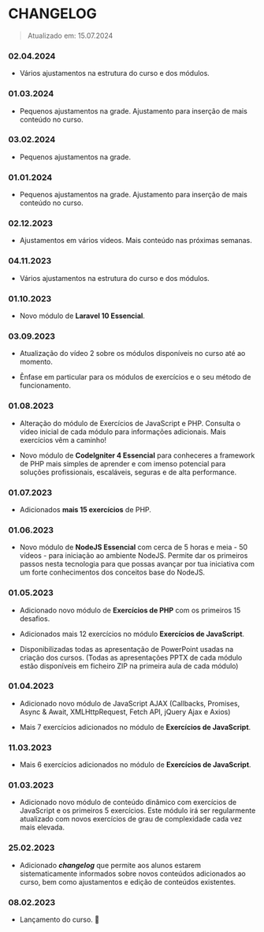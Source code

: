 # CHANGELOG

> Atualizado em: 15.07.2024

### 02.04.2024

-   Vários ajustamentos na estrutura do curso e dos módulos.

### 01.03.2024

-   Pequenos ajustamentos na grade. Ajustamento para inserção de mais conteúdo no curso.

### 03.02.2024

-   Pequenos ajustamentos na grade.

### 01.01.2024

-   Pequenos ajustamentos na grade. Ajustamento para inserção de mais conteúdo no curso.

### 02.12.2023

-   Ajustamentos em vários vídeos. Mais conteúdo nas próximas semanas.

### 04.11.2023

-   Vários ajustamentos na estrutura do curso e dos módulos.

### 01.10.2023

-   Novo módulo de **Laravel 10 Essencial**.

### 03.09.2023

-   Atualização do vídeo 2 sobre os módulos disponíveis no curso até ao momento.

-   Ênfase em particular para os módulos de exercícios e o seu método de funcionamento.

### 01.08.2023

-   Alteração do módulo de Exercícios de JavaScript e PHP. Consulta o vídeo inicial de cada módulo para informações adicionais. Mais exercícios vêm a caminho!

-   Novo módulo de **CodeIgniter 4 Essencial** para conheceres a framework de PHP mais simples de aprender e com imenso potencial para soluções profissionais, escaláveis, seguras e de alta performance.

### 01.07.2023

-   Adicionados **mais 15 exercícios** de PHP.

### 01.06.2023

-   Novo módulo de **NodeJS Essencial** com cerca de 5 horas e meia - 50 vídeos - para iniciação ao ambiente NodeJS. Permite dar os primeiros passos nesta tecnologia para que possas avançar por tua iniciativa com um forte conhecimentos dos conceitos base do NodeJS.

### 01.05.2023

-   Adicionado novo módulo de **Exercícios de PHP** com os primeiros 15 desafios.

-   Adicionados mais 12 exercícios no módulo **Exercícios de JavaScript**.

-   Disponibilizadas todas as apresentação de PowerPoint usadas na criação dos cursos. (Todas as apresentações PPTX de cada módulo estão disponíveis em ficheiro ZIP na primeira aula de cada módulo)

### 01.04.2023

-   Adicionado novo módulo de JavaScript AJAX (Callbacks, Promises, Async & Await, XMLHttpRequest, Fetch API, jQuery Ajax e Axios)

-   Mais 7 exercícios adicionados no módulo de **Exercícios de JavaScript**.

### 11.03.2023

-   Mais 6 exercícios adicionados no módulo de **Exercícios de JavaScript**.

### 01.03.2023

-   Adicionado novo módulo de conteúdo dinâmico com exercícios de JavaScript e os primeiros 5 exercícios. Este módulo irá ser regularmente atualizado com novos exercícios de grau de complexidade cada vez mais elevada.

### 25.02.2023

-   Adicionado **_changelog_** que permite aos alunos estarem sistematicamente informados sobre novos conteúdos adicionados ao curso, bem como ajustamentos e edição de conteúdos existentes.

### 08.02.2023

-   Lançamento do curso. :tada:

